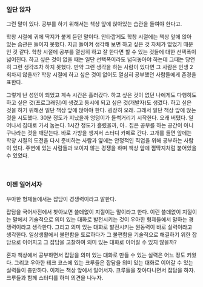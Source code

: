 ### 일단 앉자

그런 말이 있다. 공부를 하기 위해서는 책상 앞에 앉아있는 습관을 들여야 한다고.

학창 시절에 귀에 딱지가 붙게 듣던 말이다. 안타깝게도 학창 시절에는 책상 앞에 앉아 있는 습관은 들이지 못했다. 지금 돌이켜 생각해 보면 하고 싶은 것 자체가 없었기 때문인 것 같다. 학창 시절에 공부를 열심히 하고 잘 한다면 할 수 있는 것들에 대한 선택폭이 넓어진다. 하고 싶은 것이 없을 때는 일단 선택폭이라도 넓혀놓아야 하는데 그때는 당연히 그런 생각조차 하지 못했다. 만약 그런 생각을 하는 사람이 있다면 그 사람은 인생 2회차지 않을까? 학창 시절에 하고 싶은 것이 없어도 열심히 공부했던 사람들에게 존경을 표한다.

그렇게 난 성인이 되었고 계속 시간은 흘러갔다. 하고 싶은 것이 없던 나에게도 다행히도 하고 싶은 것(프로그래밍)이 생겼고 동시에 되고 싶은 것(개발자)도 생겼다. 하고 싶은 것을 하기 위해선 일단 책상 앞에 앉아야 한다. 굉장히 오래. 그래서 일단 책상 앞에 앉는 것을 시도했다. 30분 정도가 지났을까 엉덩이가 들썩거리기 시작한다. 오래 버텼다. 일어나서 침대로 가서 눕는다. 1시간 정도가 흘렀을까, 아.. 집은 공부를 하는 공간이 아니구나라는 것을 깨닫는다. 바로 가방을 챙겨서 스터디 카페로 간다. 고개를 들면 앞에는 학창 시절의 도전을 다시 준비하는 사람과 옆에는 안정적인 직업을 위해 공부하는 사람이 있다. 주변에 있는 사람들과 보이지 않는 경쟁을 하며 책상 앞에 껌딱지처럼 붙어있을 수 있었다.

<br/>

### 이젠 일어서자

우아한 형제들에서는 잡담이 경쟁력이라고 말한다.

잡담을 국어사전에서 찾아보면 쓸데없이 지껄이는 말이라고 한다. 이런 쓸데없이 지껄이는 말에서 기술적으로 의미 있는 대화로 발전시키는 것이 우아한 형제들에서 말하는 경쟁력이라고 생각한다. 그리고 의미 있는 대화로 발전시키는 원동력이 바로 실력이라고 생각한다. 일상생활에서 불편함을 토로하다가 그 불편함을 기술적으로 해결하기 위한 잡담으로 이어지고 그 잡담을 고찰하여 의미 있는 대화로 이어질 수 있지 않을까?

혼자 책상에서 공부하면서 잡담을 의미 있는 대화로 만들 수 있는 실력은 어느 정도 키웠다. 그리고 우아한 테크 코스에 있는 크루들은 잡담을 의미 있는 대화로 이어갈 수 있는 실력들이 충만하다. 이제는 책상 앞에서 일어서자. 크루들을 찾아다니면서 잡담을 하자. 크루들과 함께 스터디를 하며 의견을 나누자.
